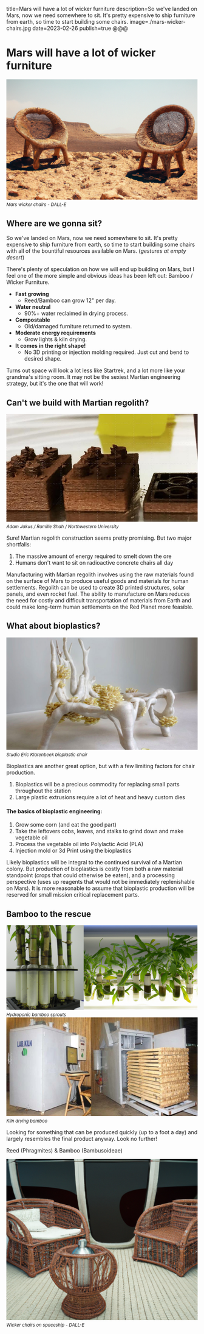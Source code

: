 title=Mars will have a lot of wicker furniture
description=So we've landed on Mars, now we need somewhere to sit. It's pretty expensive to ship furniture from earth, so time to start building some chairs.
image=./mars-wicker-chairs.jpg
date=2023-02-26
publish=true
@@@

# Mars will have a lot of wicker furniture

<img alt='mars wicker chairs - DALL-E' src='./mars-wicker-chairs-widescreen.png'>
<small><i>Mars wicker chairs - DALL-E</i></small>

## Where are we gonna sit?

So we've landed on Mars, now we need somewhere to sit. It's pretty expensive to ship furniture from earth, so time to start building some chairs with all of the bountiful resources available on Mars. (_gestures at empty desert_)

There's plenty of speculation on how we will end up building on Mars, but I feel one of the more simple and obvious ideas has been left out: Bamboo / Wicker Furniture.

-   **Fast growing**
    -   Reed/Bamboo can grow 12" per day.
-   **Water neutral**
    -   90%+ water reclaimed in drying process.
-   **Compostable**
    -   Old/damaged furniture returned to system.
-   **Moderate energy requirements**
    -   Grow lights & kiln drying.
-   **It comes in the right shape!**
    -   No 3D printing or injection molding required. Just cut and bend to desired shape.

Turns out space will look a lot less like Startrek, and a lot more like your grandma's sitting room. It may not be the sexiest Martian engineering strategy, but it's the one that will work!

## Can't we build with Martian regolith?

<img alt='martian simulant printing' src='./martian-regolith.jpg'>
<small><i>Adam Jakus / Ramille Shah / Northwestern University</i></small>

Sure! Martian regolith construction seems pretty promising. But two major shortfalls:

1. The massive amount of energy required to smelt down the ore
2. Humans don't want to sit on radioactive concrete chairs all day

Manufacturing with Martian regolith involves using the raw materials found on the surface of Mars to produce useful goods and materials for human settlements. Regolith can be used to create 3D printed structures, solar panels, and even rocket fuel. The ability to manufacture on Mars reduces the need for costly and difficult transportation of materials from Earth and could make long-term human settlements on the Red Planet more feasible.

## What about bioplastics?

<img alt='Studio Eric Klarenbeek bioplastic chair' src='./bioplastic-chair.jpg'>
<small><i>Studio Eric Klarenbeek bioplastic chair</i></small>

Bioplastics are another great option, but with a few limiting factors for chair production.

1. Bioplastics will be a precious commodity for replacing small parts throughout the station
2. Large plastic extrusions require a lot of heat and heavy custom dies

#### The basics of bioplastic engineering:

1. Grow some corn (and eat the good part)
2. Take the leftovers cobs, leaves, and stalks to grind down and make vegetable oil
3. Process the vegetable oil into Polylactic Acid (PLA)
4. Injection mold or 3d Print using the bioplastics

Likely bioplastics will be integral to the continued survival of a Martian colony. But production of bioplastics is costly from both a raw material standpoint (crops that could otherwise be eaten), and a processing perspective (uses up reagents that would not be immediately replenishable on Mars). It is more reasonable to assume that bioplastic production will be reserved for small mission critical replacement parts.

## Bamboo to the rescue

<img alt='Hydroponic bamboo' src='./hydroponic-bamboo.png'>
<small><i>Hydroponic bamboo sprouts</i></small>

<img alt='Kiln drying bamboo' src='./bamboo-kiln.png'>
<small><i>Kiln drying bamboo</i></small>

Looking for something that can be produced quickly (up to a foot a day) and largely resembles the final product anyway. Look no further!

Reed (Phragmites) & Bamboo (Bambusoideae)

<img alt='Wicker spaceship - DALL-E ' src='./wicker-spaceship.png'>
<small><i>Wicker chairs on spaceship - DALL-E</i></small>
